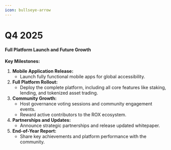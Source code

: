 ```yaml
---
icon: bullseye-arrow
---
```


# Q4 2025

#### **Full Platform Launch and Future Growth**

**Key Milestones:**

1. **Mobile Application Release:**
   * Launch fully functional mobile apps for global accessibility.
2. **Full Platform Rollout:**
   * Deploy the complete platform, including all core features like staking, lending, and tokenized asset trading.
3. **Community Growth:**
   * Host governance voting sessions and community engagement events.
   * Reward active contributors to the ROX ecosystem.
4. **Partnerships and Updates:**
   * Announce strategic partnerships and release updated whitepaper.
5. **End-of-Year Report:**
   * Share key achievements and platform performance with the community.
